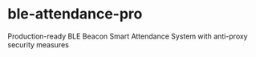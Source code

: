 # ble-attendance-pro
Production-ready BLE Beacon Smart Attendance System with anti-proxy security measures
